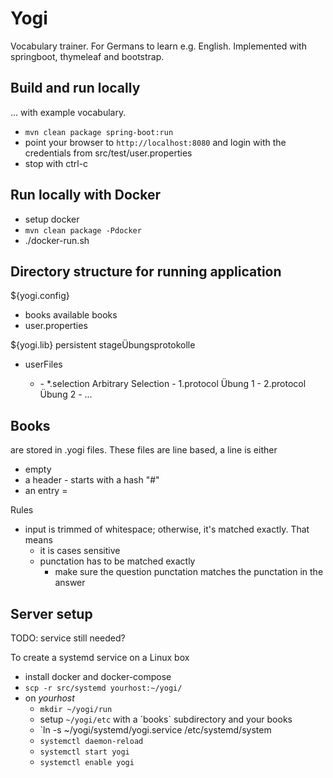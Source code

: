 # Yogi

Vocabulary trainer. For Germans to learn e.g. English. Implemented with springboot, thymeleaf and bootstrap.

## Build and run locally

... with example vocabulary.

* `mvn clean package spring-boot:run`
* point your browser to `http://localhost:8080` and login with the credentials from src/test/user.properties
* stop with ctrl-c

## Run locally with Docker

* setup docker
* `mvn clean package -Pdocker`
* ./docker-run.sh


## Directory structure for running application

${yogi.config}
  - books                   available books
  - user.properties

${yogi.lib}                 persistent stageÜbungsprotokolle
  - <user>                  userFiles
    - <book>
      - *.selection         Arbitrary Selection
      - 1.protocol          Übung 1
      - 2.protocol          Übung 2
      - ...

## Books

are stored in <name>.yogi files. These files are line based, a line is either
* empty
* a header - starts with a hash "#"
* an entry <left>=<right>

Rules
* input is trimmed of whitespace; otherwise, it's matched exactly. That means
  * it is cases sensitive
  * punctation has to be matched exactly
    * make sure the question punctation matches the punctation in the answer


## Server setup

TODO: service still needed?

To create a systemd service on a Linux box

* install docker and docker-compose
* `scp -r src/systemd yourhost:~/yogi/`
* on *yourhost*
  * `mkdir ~/yogi/run`
  * setup `~/yogi/etc` with a ´books` subdirectory and your books
  * `ln -s ~/yogi/systemd/yogi.service /etc/systemd/system
  * `systemctl daemon-reload`
  * `systemctl start yogi`
  * `systemctl enable yogi`

